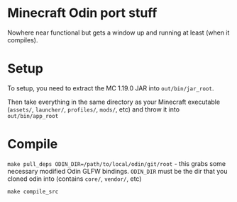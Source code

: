 # Minecraft Odin port stuff

Nowhere near functional but gets a window up and running at least (when it compiles).

# Setup

To setup, you need to extract the MC 1.19.0 JAR into `out/bin/jar_root`.

Then take everything in the same directory as your Minecraft executable (`assets/`, `launcher/`, `profiles/`, `mods/`, etc) and throw it into `out/bin/app_root`

# Compile

`make pull_deps ODIN_DIR=/path/to/local/odin/git/root` - this grabs some necessary modified Odin GLFW bindings. `ODIN_DIR` must be the dir that you cloned odin into (contains `core/`, `vendor/`, etc)

`make compile_src`